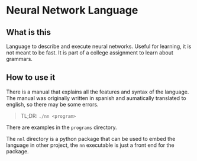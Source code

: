 # Neural Network Language

## What is this

Language to describe and execute neural networks. Useful for learning, it is not meant to be fast. It is part of a college assignment to learn about grammars.

## How to use it

There is a manual that explains all the features and syntax of the language. The manual was originally written in spanish and aumatically translated to english, so there may be some errors.

> TL;DR: `./nn <program>`

There are examples in the `programs` directory.

The `nnl` directory is a python package that can be used to embed the language in other project, the `nn` executable is just a front end for the package.
